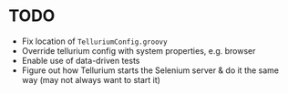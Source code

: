 # TODO

* Fix location of `TelluriumConfig.groovy`
* Override tellurium config with system properties, e.g. browser
* Enable use of data-driven tests
* Figure out how Tellurium starts the Selenium server & do it the same way (may not always want to start it)